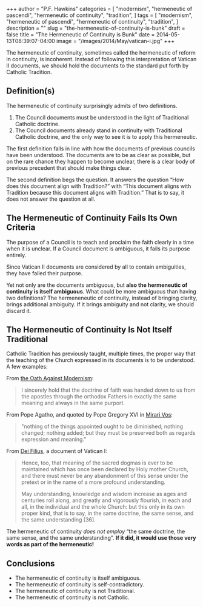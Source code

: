 +++
author = "P.F. Hawkins"
categories = [
  "modernism",
  "hermeneutic of pascendi",
  "hermeneutic of continuity",
  "tradition",
]
tags = [
  "modernism",
  "hermeneutic of pascendi",
  "hermeneutic of continuity",
  "tradition",
]
description = ""
slug = "the-hermeneutic-of-continuity-is-bunk"
draft = false
title = "The Hermeneutic of Continuity is Bunk"
date = 2014-05-13T08:39:07-04:00
image = "/images/2014/May/vatican-i.jpg"
+++

The hermeneutic of continuity, sometimes called the hermeneutic of reform in continuity, is incoherent. Instead of following this interpretation of Vatican II documents, we should hold the documents to the standard put forth by Catholic Tradition.

## Definition(s)

The hermeneutic of continuity surprisingly admits of two definitions. 

1. The Council documents must be understood in the light of Traditional Catholic doctrine.
2. The Council documents already stand in continuity with Traditional Catholic doctrine, and the only way to see it is to apply this hermeneutic. 

The first definition falls in line with how the documents of previous councils have been understood. The documents are to be as clear as possible, but on the rare chance they happen to become unclear, there is a clear body of previous precedent that should make things clear.

The second definition begs the question. It answers the question “How does this document align with Tradition?” with “This document aligns with Tradition because this document aligns with Tradition.” That is to say, it does not answer the question at all.

## The Hermeneutic of Continuity Fails Its Own Criteria

The purpose of a Council is to teach and proclaim the faith clearly in a time when it is unclear. If a Council document is ambiguous, it fails its purpose entirely.

Since Vatican II documents are considered by all to contain ambiguities, they have failed their purpose.

Yet not only are the documents ambiguous, but **also the hermeneutic of continuity is itself ambiguous**. What could be more ambiguous than having two definitions? The hermeneneutic of continuity, instead of bringing clarity, brings additional ambiguity. If it brings ambiguity and not clarity, we should discard it.

## The Hermeneutic of Continuity Is Not Itself Traditional

Catholic Tradition has previously taught, multiple times, the proper way that the teaching of the Church expressed in its documents is to be understood. A few examples:

From [the Oath Against Modernism](http://www.papalencyclicals.net/Pius10/p10moath.htm):

> I sincerely hold that the doctrine of faith was handed down to us from the apostles through the orthodox Fathers in exactly the same meaning and always in the same purport.

From Pope Agatho, and quoted by Pope Gregory XVI in [Mirari Vos](http://www.papalencyclicals.net/Greg16/g16mirar.htm):

> "nothing of the things appointed ought to be diminished; nothing changed; nothing added; but they must be preserved both as regards expression and meaning."

From [Dei Filius](http://www.ewtn.com/library/councils/v1.htm), a document of Vatican I:

> Hence, too, that meaning of the sacred dogmas is ever to be maintained which has once been declared by Holy mother Church, and there must never be any abandonment of this sense under the pretext or in the name of a more profound understanding.
>
> May understanding, knowledge and wisdom increase as ages and centuries roll along, and greatly and vigorously flourish, in each and all, in the individual and the whole Church: but this only in its own proper kind, that is to say, in the same doctrine, the same sense, and the same understanding [36].

The hermeneutic of continuity *does not employ* “the same doctrine, the same sense, and the same understanding”. **If it did, it would use those very words as part of the hermeneutic!**

## Conclusions

- The hermeneutic of continuity is itself ambiguous.
- The hermeneutic of continuity is self-contradictory.
- The hermeneutic of continuity is not Traditional.
- The hermeneutic of continuity is not Catholic.
